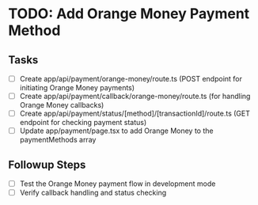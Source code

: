 # TODO: Add Orange Money Payment Method

## Tasks

- [ ] Create app/api/payment/orange-money/route.ts (POST endpoint for initiating Orange Money payments)
- [ ] Create app/api/payment/callback/orange-money/route.ts (for handling Orange Money callbacks)
- [ ] Create app/api/payment/status/[method]/[transactionId]/route.ts (GET endpoint for checking payment status)
- [ ] Update app/payment/page.tsx to add Orange Money to the paymentMethods array

## Followup Steps

- [ ] Test the Orange Money payment flow in development mode
- [ ] Verify callback handling and status checking
